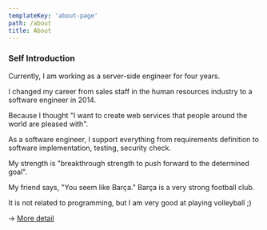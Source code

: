 ```yaml
---
templateKey: 'about-page'
path: /about
title: About
---
```

### Self Introduction

Currently, I am working as a server-side engineer for four years.

I changed my career from sales staff in the human resources industry to a software engineer in 2014.

Because I thought "I want to create web services that people around the world are pleased with".

As a software engineer, I support everything from requirements definition to software implementation, testing, security check.

My strength is "breakthrough strength to push forward to the determined goal".

My friend says, "You seem like Barça." Barça is a very strong football club.

It is not related to programming, but I am very good at playing volleyball ;)

-> [More detail](https://yukihirai0505.github.io/portfolio/)